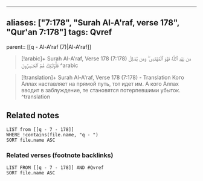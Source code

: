 
---
aliases: ["7:178", "Surah Al-A'raf, verse 178", "Qur'an 7:178"]
tags: Qvref
---

parent:: [[q - Al-A'raf (7)|Al-A'raf]]

> [!arabic]+ Surah Al-A'raf, Verse 178 (7:178)
> <span class="quran-arabic">مَن يَهْدِ ٱللَّهُ فَهُوَ ٱلْمُهْتَدِى ۖ وَمَن يُضْلِلْ فَأُو۟لَـٰٓئِكَ هُمُ ٱلْخَـٰسِرُونَ</span>
^arabic

> [!translation]+ Surah Al-A'raf, Verse 178 (7:178) - Translation
> Кого Аллах наставляет на прямой путь, тот идет им. А кого Аллах вводит в заблуждение, те становятся потерпевшими убыток.
^translation



## Related notes
```dataview
LIST from [[q - 7 - 178]]
WHERE !contains(file.name, "q - ")
SORT file.name ASC
```

### Related verses (footnote backlinks)
```dataview
LIST FROM [[q - 7 - 178]] AND #Qvref
SORT file.name ASC
```

